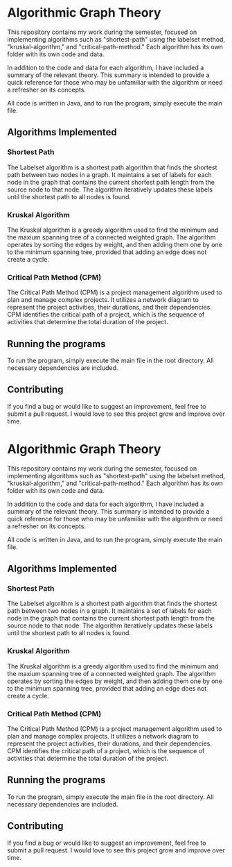 
# Algorithmic Graph Theory

This repository contains my work during the semester, focused on implementing algorithms such as "shortest-path" using the labelset method, "kruskal-algorithm," and "critical-path-method." Each algorithm has its own folder with its own code and data.

In addition to the code and data for each algorithm, I have included a summary of the relevant theory. This summary is intended to provide a quick reference for those who may be unfamiliar with the algorithm or need a refresher on its concepts.

All code is written in Java, and to run the program, simply execute the main file.

## Algorithms Implemented

### Shortest Path

The Labelset algorithm is a shortest path algorithm that finds the shortest path between two nodes in a graph. It maintains a set of labels for each node in the graph that contains the current shortest path length from the source node to that node. The algorithm iteratively updates these labels until the shortest path to all nodes is found.

### Kruskal Algorithm

The Kruskal algorithm is a greedy algorithm used to find the minimum and the maxium spanning tree of a connected weighted graph. The algorithm operates by sorting the edges by weight, and then adding them one by one to the minimum spanning tree, provided that adding an edge does not create a cycle.

### Critical Path Method (CPM)

The Critical Path Method (CPM) is a project management algorithm used to plan and manage complex projects. It utilizes a network diagram to represent the project activities, their durations, and their dependencies. CPM identifies the critical path of a project, which is the sequence of activities that determine the total duration of the project.

## Running the programs

To run the program, simply execute the main file in the root directory. All necessary dependencies are included.

## Contributing

If you find a bug or would like to suggest an improvement, feel free to submit a pull request. I would love to see this project grow and improve over time.


# Algorithmic Graph Theory

This repository contains my work during the semester, focused on implementing algorithms such as "shortest-path" using the labelset method, "kruskal-algorithm," and "critical-path-method." Each algorithm has its own folder with its own code and data.

In addition to the code and data for each algorithm, I have included a summary of the relevant theory. This summary is intended to provide a quick reference for those who may be unfamiliar with the algorithm or need a refresher on its concepts.

All code is written in Java, and to run the program, simply execute the main file.

## Algorithms Implemented

### Shortest Path

The Labelset algorithm is a shortest path algorithm that finds the shortest path between two nodes in a graph. It maintains a set of labels for each node in the graph that contains the current shortest path length from the source node to that node. The algorithm iteratively updates these labels until the shortest path to all nodes is found.

### Kruskal Algorithm

The Kruskal algorithm is a greedy algorithm used to find the minimum and the maxium spanning tree of a connected weighted graph. The algorithm operates by sorting the edges by weight, and then adding them one by one to the minimum spanning tree, provided that adding an edge does not create a cycle.

### Critical Path Method (CPM)

The Critical Path Method (CPM) is a project management algorithm used to plan and manage complex projects. It utilizes a network diagram to represent the project activities, their durations, and their dependencies. CPM identifies the critical path of a project, which is the sequence of activities that determine the total duration of the project.

## Running the programs

To run the program, simply execute the main file in the root directory. All necessary dependencies are included.

## Contributing

If you find a bug or would like to suggest an improvement, feel free to submit a pull request. I would love to see this project grow and improve over time.